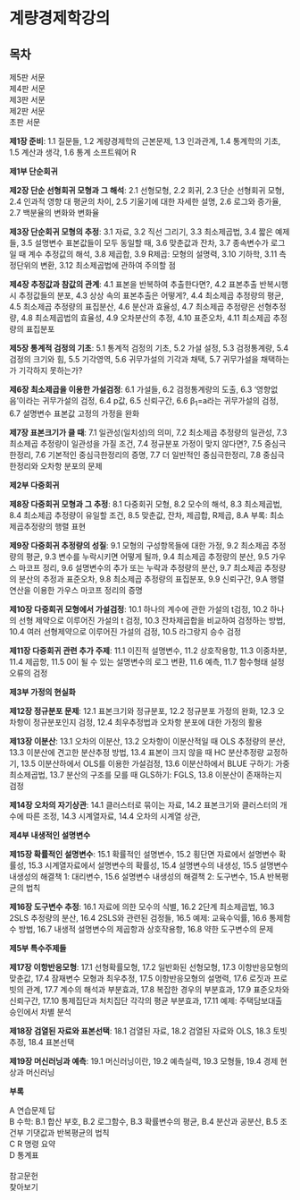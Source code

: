 # 계량경제학강의

## 목차

제5판 서문<br />
제4판 서문<br />
제3판 서문<br />
제2판 서문<br />
초판 서문


**제1장 준비**:
1.1 질문들,
1.2 계량경제학의 근본문제,
1.3 인과관계,
1.4 통계학의 기초,
1.5 계산과 생각,
1.6 통계 소프트웨어 R

**제1부 단순회귀**

**제2장 단순 선형회귀 모형과 그 해석**:
2.1 선형모형,
2.2 회귀,
2.3 단순 선형회귀 모형,
2.4 인과적 영향 대 평균의 차이,
2.5 기울기에 대한 자세한 설명,
2.6 로그와 증가율,
2.7 백분율의 변화와 변화율

**제3장 단순회귀 모형의 추정**:
3.1 자료,
3.2 직선 그리기,
3.3 최소제곱법,
3.4 짧은 예제들,
3.5 설명변수 표본값들이 모두 동일할 때,
3.6 맞춘값과 잔차,
3.7 종속변수가 로그일 때 계수 추정값의 해석,
3.8 제곱합,
3.9 R제곱: 모형의 설명력,
3.10 기하학,
3.11 측정단위의 변환,
3.12 최소제곱법에 관하여 주의할 점

**제4장 추정값과 참값의 관계**:
4.1 표본을 반복하여 추출한다면?,
4.2 표본추출 반복시행 시 추정값들의 분포,
4.3 상상 속의 표본추출은 어떻게?,
4.4 최소제곱 추정량의 평균,
4.5 최소제곱 추정량의 표집분산,
4.6 분산과 효율성,
4.7 최소제곱 추정량은 선형추정량,
4.8 최소제곱법의 효율성,
4.9 오차분산의 추정,
4.10 표준오차,
4.11 최소제곱 추정량의 표집분포

**제5장 통계적 검정의 기초**:
5.1 통계적 검정의 기초,
5.2 가설 설정,
5.3 검정통계량,
5.4 검정의 크기와 힘,
5.5 기각영역,
5.6 귀무가설의 기각과 채택,
5.7 귀무가설을 채택하는가 기각하지 못하는가?

**제6장 최소제곱을 이용한 가설검정**:
6.1 가설들,
6.2 검정통계량의 도출,
6.3 ‘영향없음’이라는 귀무가설의 검정,
6.4 p값,
6.5 신뢰구간,
6.6 β<sub>1</sub>=a라는 귀무가설의 검정,
6.7 설명변수 표본값 고정의 가정을 완화

**제7장 표본크기가 클 때**:
7.1 일관성(일치성)의 의미,
7.2 최소제곱 추정량의 일관성,
7.3 최소제곱 추정량이 일관성을 가질 조건,
7.4 정규분포 가정이 맞지 않다면?,
7.5 중심극한정리,
7.6 기본적인 중심극한정리의 증명,
7.7 더 일반적인 중심극한정리,
7.8 중심극한정리와 오차항 분포의 문제

**제2부 다중회귀**

**제8장 다중회귀 모형과 그 추정**:
8.1 다중회귀 모형,
8.2 모수의 해석,
8.3 최소제곱법,
8.4 최소제곱 추정량이 유일할 조건,
8.5 맞춘값, 잔차, 제곱합, R제곱,
8.A 부록: 최소제곱추정량의 행렬 표현

**제9장 다중회귀 추정량의 성질**:
9.1 모형의 구성항목들에 대한 가정,
9.2 최소제곱 추정량의 평균,
9.3 변수를 누락시키면 어떻게 될까,
9.4 최소제곱 추정량의 분산,
9.5 가우스 마코프 정리,
9.6 설명변수의 추가 또는 누락과 추정량의 분산,
9.7 최소제곱 추정량의 분산의 추정과 표준오차,
9.8 최소제곱 추정량의 표집분포,
9.9 신뢰구간,
9.A 행렬연산을 이용한 가우스 마코프 정리의 증명

**제10장 다중회귀 모형에서 가설검정**:
10.1 하나의 계수에 관한 가설의 t검정,
10.2 하나의 선형 제약으로 이루어진 가설의 t 검정,
10.3 잔차제곱합을 비교하여 검정하는 방법,
10.4 여러 선형제약으로 이루어진 가설의 검정,
10.5 라그랑지 승수 검정

**제11장 다중회귀 관련 추가 주제**:
11.1 이진적 설명변수,
11.2 상호작용항,
11.3 이중차분,
11.4 제곱항,
11.5 0이 될 수 있는 설명변수의 로그 변환,
11.6 예측,
11.7 함수형태 설정 오류의 검정

**제3부 가정의 현실화**

**제12장 정규분포 문제**:
12.1 표본크기와 정규분포,
12.2 정규분포 가정의 완화,
12.3 오차항이 정규분포인지 검정,
12.4 최우추정법과 오차항 분포에 대한 가정의 활용

**제13장 이분산**:
13.1 오차의 이분산,
13.2 오차항이 이분산적일 때 OLS 추정량의 분산,
13.3 이분산에 견고한 분산추정 방법,
13.4 표본이 크지 않을 때 HC 분산추정량 교정하기,
13.5 이분산하에서 OLS를 이용한 가설검정,
13.6 이분산하에서 BLUE 구하기: 가중최소제곱법,
13.7 분산의 구조를 모를 때 GLS하기: FGLS,
13.8 이분산이 존재하는지 검정

**제14장 오차의 자기상관**:
14.1 클러스터로 묶이는 자료,
14.2 표본크기와 클러스터의 개수에 따른 조정,
14.3 시계열자료,
14.4 오차의 시계열 상관,

**제4부 내생적인 설명변수**

**제15장 확률적인 설명변수**:
15.1 확률적인 설명변수,
15.2 횡단면 자료에서 설명변수 확률성,
15.3 시계열자료에서 설명변수의 확률성,
15.4 설명변수의 내생성,
15.5 설명변수 내생성의 해결책 1: 대리변수,
15.6 설명변수 내생성의 해결책 2: 도구변수,
15.A 반복평균의 법칙

**제16장 도구변수 추정**:
16.1 자료에 의한 모수의 식별,
16.2 2단계 최소제곱법,
16.3 2SLS 추정량의 분산,
16.4 2SLS와 관련된 검정들,
16.5 예제: 교육수익률,
16.6 통제함수 방법,
16.7 내생적 설명변수의 제곱항과 상호작용항,
16.8 약한 도구변수의 문제

**제5부 특수주제들**

**제17장 이항반응모형**:
17.1 선형확률모형,
17.2 일반화된 선형모형,
17.3 이항반응모형의 맞춘값,
17.4 잠재변수 모형과 최우추정,
17.5 이항반응모형의 설명력,
17.6 로짓과 프로빗의 관계,
17.7 계수의 해석과 부분효과,
17.8 복잡한 경우의 부분효과,
17.9 표준오차와 신뢰구간,
17.10 통제집단과 처치집단 각각의 평균 부분효과,
17.11 예제: 주택담보대출 승인에서 차별 분석

**제18장 검열된 자료와 표본선택**:
18.1 검열된 자료,
18.2 검열된 자료와 OLS,
18.3 토빗 추정,
18.4 표본선택

**제19장 머신러닝과 예측**:
19.1 머신러닝이란,
19.2 예측실력,
19.3 모형들,
19.4 경제 현상과 머신러닝

**부록**

A 연습문제 답<br />
B 수학:
B.1 합산 부호,
B.2 로그함수,
B.3 확률변수의 평균,
B.4 분산과 공분산,
B.5 조건부 기댓값과 반복평균의 법칙<br />
C R 명령 요약<br />
D 통계표<br />
<br />
참고문헌<br />
찾아보기
